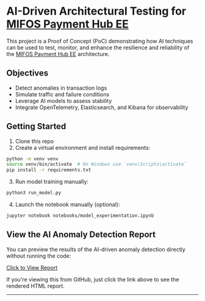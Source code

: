 #  AI-Driven Architectural Testing for [MIFOS Payment Hub EE](https://payments.mifos.org/)

This project is a Proof of Concept (PoC) demonstrating how AI techniques can be used to test, monitor, and enhance the resilience and reliability of the [MIFOS Payment Hub EE](https://payments.mifos.org/) architecture.

##  Objectives

- Detect anomalies in transaction logs
- Simulate traffic and failure conditions
- Leverage AI models to assess stability
- Integrate OpenTelemetry, Elasticsearch, and Kibana for observability

##  Getting Started

1. Clone this repo
2. Create a virtual environment and install requirements:

```bash
python -m venv venv
source venv/bin/activate  # On Windows use `venv\Scripts\activate`
pip install -r requirements.txt
```

3. Run model training manually:

```bash
python3 run_model.py
```

4. Launch the notebook manually (optional):

```bash
jupyter notebook notebooks/model_experimentation.ipynb
```

##  View the AI Anomaly Detection Report

You can preview the results of the AI-driven anomaly detection directly without running the code:

 [Click to View Report](docs/report.html)

If you're viewing this from GitHub, just click the link above to see the rendered HTML report.

---




